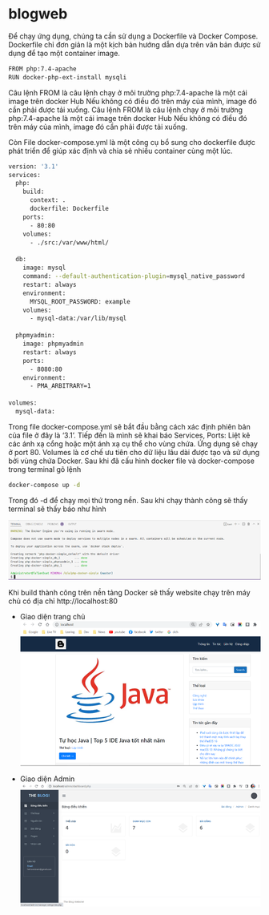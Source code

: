 # blogweb
Để chạy ứng dụng, chúng ta cần sử dụng a Dockerfile và Docker Compose. 
Dockerfile chỉ đơn giản là một kịch bản hướng dẫn dựa trên văn bản được sử 
dụng để tạo một container image.
```bash
FROM php:7.4-apache
RUN docker-php-ext-install mysqli
```
Câu lệnh FROM là câu lệnh chạy ở môi trường php:7.4-apache là một cái image trên
docker Hub Nếu không có điều đó trên máy của mình, image đó cần phải được tải xuống.
Câu lệnh FROM là câu lệnh chạy ở môi trường php:7.4-apache là một cái image trên docker Hub 
Nếu không có điều đó trên máy của mình, image đó cần phải được tải xuống.

Còn File docker-compose.yml là một công cụ bổ sung cho dockerfile được phát triển để giúp xác định và 
chia sẻ nhiều container cùng một lúc.

```bash
version: '3.1'
services:
  php:
    build:
      context: .
      dockerfile: Dockerfile
    ports:
      - 80:80
    volumes:
      - ./src:/var/www/html/

  db:
    image: mysql
    command: --default-authentication-plugin=mysql_native_password
    restart: always
    environment:
      MYSQL_ROOT_PASSWORD: example
    volumes:
      - mysql-data:/var/lib/mysql

  phpmyadmin:
    image: phpmyadmin
    restart: always
    ports:
      - 8080:80
    environment:
      - PMA_ARBITRARY=1

volumes:
  mysql-data:

```
Trong file docker-compose.yml sẽ bắt đầu bằng cách xác định phiên bản của file ở đây là ‘3.1’. 
Tiếp đến là mình sẽ khai báo Services,
Ports: Liệt kê các ánh xạ cổng hoặc một ánh xạ cụ thể cho vùng chứa. Ứng dụng sẽ chạy ở port 80.
Volumes là cơ chế ưu tiên cho dữ liệu lâu dài được tạo và sử dụng bởi vùng chứa Docker.
Sau khi đã cấu hình docker file và docker-compose trong terminal gõ lệnh 
```bash
docker-compose up -d
```
Trong đó -d để chạy mọi thứ trong nền. Sau khi chạy thành công sẽ thấy terminal sẽ thấy báo như hình

![Build](/Build.png)

Khi build thành công trên nền tảng Docker sẽ thấy website chạy trên máy chủ có địa chỉ http://localhost:80

- Giao diện trang chủ
![trang chu](/giaodien1.png)

- Giao diện Admin
![Admin](/giaodien2.png)


